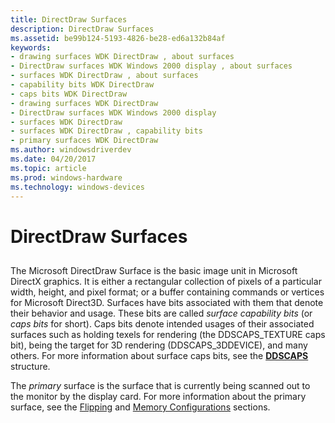```yaml
---
title: DirectDraw Surfaces
description: DirectDraw Surfaces
ms.assetid: be99b124-5193-4826-be28-ed6a132b84af
keywords:
- drawing surfaces WDK DirectDraw , about surfaces
- DirectDraw surfaces WDK Windows 2000 display , about surfaces
- surfaces WDK DirectDraw , about surfaces
- capability bits WDK DirectDraw
- caps bits WDK DirectDraw
- drawing surfaces WDK DirectDraw
- DirectDraw surfaces WDK Windows 2000 display
- surfaces WDK DirectDraw
- surfaces WDK DirectDraw , capability bits
- primary surfaces WDK DirectDraw
ms.author: windowsdriverdev
ms.date: 04/20/2017
ms.topic: article
ms.prod: windows-hardware
ms.technology: windows-devices
---
```


# DirectDraw Surfaces


## <span id="ddk_directdraw_surfaces_gg"></span><span id="DDK_DIRECTDRAW_SURFACES_GG"></span>


The Microsoft DirectDraw Surface is the basic image unit in Microsoft DirectX graphics. It is either a rectangular collection of pixels of a particular width, height, and pixel format; or a buffer containing commands or vertices for Microsoft Direct3D. Surfaces have bits associated with them that denote their behavior and usage. These bits are called *surface capability bits* (or *caps bits* for short). Caps bits denote intended usages of their associated surfaces such as holding texels for rendering (the DDSCAPS\_TEXTURE caps bit), being the target for 3D rendering (DDSCAPS\_3DDEVICE), and many others. For more information about surface caps bits, see the [**DDSCAPS**](https://msdn.microsoft.com/library/windows/hardware/ff550286) structure.

The *primary* surface is the surface that is currently being scanned out to the monitor by the display card. For more information about the primary surface, see the [Flipping](flipping.md) and [Memory Configurations](memory-configurations.md) sections.

 

 





